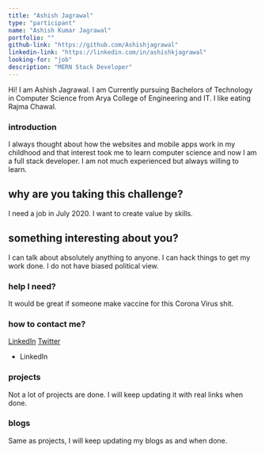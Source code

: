 ```yaml
---
title: "Ashish Jagrawal"
type: "participant"
name: "Ashish Kumar Jagrawal"
portfolio: ""
github-link: "https://github.com/Ashishjagrawal"
linkedin-link: "https://linkedin.com/in/ashishkjagrawal"
looking-for: "job"
description: "MERN Stack Developer"
---
```


Hi! I am Ashish Jagrawal. I am Currently  pursuing Bachelors of Technology in Computer Science from Arya College of Engineering and IT. I like eating Rajma Chawal.

### introduction

I always thought about how the websites and mobile apps work in my childhood and that interest took me to learn computer science and now I am a full stack developer. I am not much experienced but always willing to learn.

## why are you taking this challenge?

I need a job in July 2020.
I want to create value by skills.

## something interesting about you?

I can talk about absolutely anything to anyone. I can  hack things to get my work done. I do not have biased political view. 

### help I need?

It would be great if someone make vaccine for this Corona Virus shit. 

### how to contact me?

[LinkedIn](https://www.linkedin.com/in/ashishkjagrawal/)
[Twitter](https://twitter.com/jagrawalashish)
- LinkedIn

### projects

Not a lot of projects are done. I will keep updating it with real links when done.

### blogs

Same as projects, I will keep updating my blogs as and when done.        